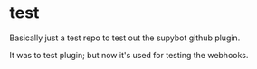 # test

Basically just a test repo to test out the supybot github
plugin.

It was to test plugin; but now it's used for testing the webhooks.


